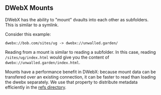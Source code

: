 ## DWebX Mounts

DWebX has the ability to "mount" dvaults into each other as subfolders. This is similar to a symlink.

Consider this example:

```
dwebx://bob.com/sites/ug -> dwebx://unwalled.garden/
```

Reading from a mount is similar to reading a subfolder. In this case, reading `/sites/ug/index.html` would give you the content of `dwebx://unwalled.garden/index.html`. 

Mounts have a performance benefit in DWebX: because mount data can be transfered over an existing connection, it can be faster to read than loading the dwebx separately. We use that property to distribute metadata efficiently in the [refs directory](/dir/refs).